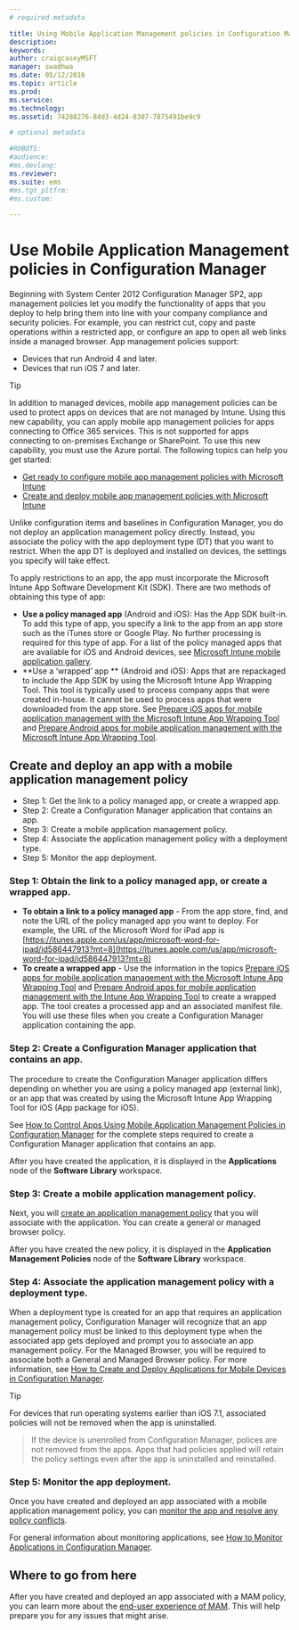 ```yaml
---
# required metadata

title: Using Mobile Application Management policies in Configuration Manager
description:
keywords:
author: craigcaseyMSFT
manager: swadhwa
ms.date: 05/12/2016
ms.topic: article
ms.prod:
ms.service:
ms.technology:
ms.assetid: 74288276-84d3-4d24-8307-7875491be9c9

# optional metadata

#ROBOTS:
#audience:
#ms.devlang:
ms.reviewer:
ms.suite: ems
#ms.tgt_pltfrm:
#ms.custom:

---
```


# Use Mobile Application Management policies in Configuration Manager
Beginning with System Center 2012 Configuration Manager SP2, app management policies let you modify the functionality of apps that you deploy to help bring them into line with your company compliance and security policies. For example, you can restrict cut, copy and paste operations within a restricted app, or configure an app to open all web links inside a managed browser. App management policies support:

- Devices that run Android 4 and later.
- Devices that run iOS 7 and later.

> [!TIP]
> In addition to managed devices, mobile app management policies can be used to protect apps on devices that are not managed by Intune. Using this new capability, you can apply mobile app management policies for apps connecting to Office 365 services. This is not supported for apps connecting to on-premises Exchange or SharePoint.
To use this new capability, you must use the Azure portal. The following topics can help you get started:
- [Get ready to configure mobile app management policies with Microsoft Intune](https://docs.microsoft.com/en-us/intune/deploy-use/get-ready-to-configure-mobile-app-management-policies-with-microsoft-intune)
- [Create and deploy mobile app management policies with Microsoft Intune](https://docs.microsoft.com/en-us/intune/deploy-use/create-and-deploy-mobile-app-management-policies-with-microsoft-intune)

Unlike configuration items and baselines in Configuration Manager, you do not deploy an application management policy directly. Instead, you associate the policy with the app deployment type (DT) that you want to restrict. When the app DT is deployed and installed on devices, the settings you specify will take effect.

To apply restrictions to an app, the app must incorporate the Microsoft Intune App Software Development Kit (SDK). There are two methods of obtaining this type of app:

- **Use a policy managed app** (Android and iOS): Has the App SDK built-in. To add this type of app, you specify a link to the app from an app store such as the iTunes store or Google Play. No further processing is required for this type of app. For a list of the policy managed apps that are available for iOS and Android devices, see [Microsoft Intune mobile application gallery](https://www.microsoft.com/en-us/cloud-platform/microsoft-intune-partners).
- **Use a ‘wrapped’ app ** (Android and iOS): Apps that are repackaged to include the App SDK by using the Microsoft Intune App Wrapping Tool. This tool is typically used to process company apps that were created in-house. It cannot be used to process apps that were downloaded from the app store. See [Prepare iOS apps for mobile application management with the Microsoft Intune App Wrapping Tool](https://docs.microsoft.com/en-us/intune/deploy-use/prepare-ios-apps-for-mobile-application-management-with-the-microsoft-intune-app-wrapping-tool) and [Prepare Android apps for mobile application management with the Microsoft Intune App Wrapping Tool](https://docs.microsoft.com/en-us/intune/deploy-use/prepare-android-apps-for-mobile-application-management-with-the-microsoft-intune-app-wrapping-tool).

## Create and deploy an app with a mobile application management policy

- Step 1: Get the link to a policy managed app, or create a wrapped app.
- Step 2: Create a Configuration Manager application that contains an app.
- Step 3: Create a mobile application management policy.
- Step 4: Associate the application management policy with a deployment type.
- Step 5: Monitor the app deployment.

### Step 1: Obtain the link to a policy managed app, or create a wrapped app.
- **To obtain a link to a policy managed app** - From the app store, find, and note the URL of the policy managed app you want to deploy.
For example, the URL of the Microsoft Word for iPad app is [https://itunes.apple.com/us/app/microsoft-word-for-ipad/id586447913?mt=8](https://itunes.apple.com/us/app/microsoft-word-for-ipad/id586447913?mt=8)
- **To create a wrapped app** - Use the information in the topics [Prepare iOS apps for mobile application management with the Microsoft Intune App Wrapping Tool](https://docs.microsoft.com/en-us/intune/deploy-use/prepare-ios-apps-for-mobile-application-management-with-the-microsoft-intune-app-wrapping-tool) and [Prepare Android apps for mobile application management with the Intune App Wrapping Tool](https://docs.microsoft.com/en-us/intune/deploy-use/prepare-android-apps-for-mobile-application-management-with-the-microsoft-intune-app-wrapping-tool) to create a wrapped app. The tool creates a processed app and an associated manifest file. You will use these files when you create a Configuration Manager application containing the app.

### Step 2: Create a Configuration Manager application that contains an app.
The procedure to create the Configuration Manager application differs depending on whether you are using a policy managed app (external link), or an app that was created by using the Microsoft Intune App Wrapping Tool for iOS (App package for iOS).

See [How to Control Apps Using Mobile Application Management Policies in Configuration Manager](https://technet.microsoft.com/en-us/library/mt131414.aspx?f=255&MSPPError=-2147217396#BKMK_Step2) for the complete steps required to create a Configuration Manager application that contains an app.

After you have created the application, it is displayed in the **Applications** node of the **Software Library** workspace.

### Step 3: Create a mobile application management policy.
Next, you will [create an application management policy](https://technet.microsoft.com/en-us/library/mt131414.aspx?f=255&MSPPError=-2147217396#bkmk_step3) that you will associate with the application. You can create a general or managed browser policy.

After you have created the new policy, it is displayed in the **Application Management Policies** node of the **Software Library** workspace.

### Step 4: Associate the application management policy with a deployment type.
When a deployment type is created for an app that requires an application management policy, Configuration Manager will recognize that an app management policy must be linked to this deployment type when the associated app gets deployed and prompt you to associate an app management policy. For the Managed Browser, you will be required to associate both a General and Managed Browser policy. For more information, see [How to Create and Deploy Applications for Mobile Devices in Configuration Manager](https://technet.microsoft.com/en-us/library/dn469410.aspx).

> [!TIP]
> For devices that run operating systems earlier than iOS 7.1, associated policies will not be removed when the app is uninstalled.

> If the device is unenrolled from Configuration Manager, polices are not removed from the apps. Apps that had policies applied will retain the policy settings even after the app is uninstalled and reinstalled.


### Step 5: Monitor the app deployment.
Once you have created and deployed an app associated with a mobile application management policy, you can [monitor the app and resolve any policy conflicts](https://technet.microsoft.com/en-us/library/mt131414.aspx?f=255&MSPPError=-2147217396#BKMK_Step5).

For general information about monitoring applications, see [How to Monitor Applications in Configuration Manager](https://technet.microsoft.com/en-us/library/gg682201.aspx).

## Where to go from here

After you have created and deployed an app associated with a MAM policy, you can learn more about the [end-user experience of MAM](end-user-experience-mam.md). This will help prepare you for any issues that might arise.

